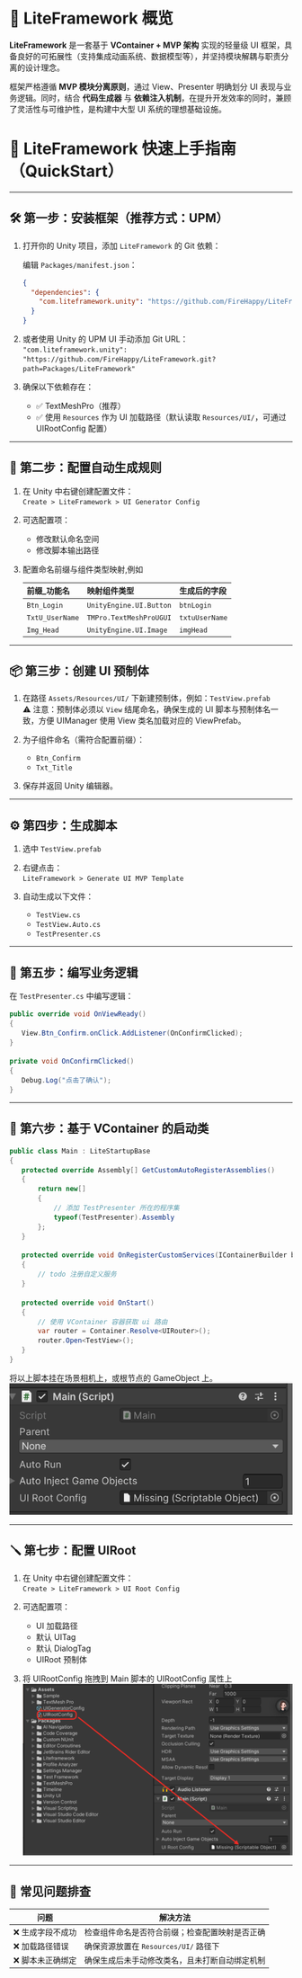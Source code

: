 
# 🚀 LiteFramework 概览

**LiteFramework** 是一套基于 **VContainer + MVP 架构** 实现的轻量级 UI 框架，具备良好的可拓展性（支持集成动画系统、数据模型等），并坚持模块解耦与职责分离的设计理念。

框架严格遵循 **MVP 模块分离原则**，通过 View、Presenter 明确划分 UI 表现与业务逻辑。同时，结合 **代码生成器** 与 **依赖注入机制**，在提升开发效率的同时，兼顾了灵活性与可维护性，是构建中大型 UI 系统的理想基础设施。

# 🚀 LiteFramework 快速上手指南（QuickStart）

---

## 🛠️ 第一步：安装框架（推荐方式：UPM）

1. 打开你的 Unity 项目，添加 `LiteFramework` 的 Git 依赖：

   编辑 `Packages/manifest.json`：

   ```json
   {
     "dependencies": {
       "com.liteframework.unity": "https://github.com/FireHappy/LiteFramework.git?path=Packages/LiteFramework"
     }
   }
   ```

2. 或者使用 Unity 的 UPM UI 手动添加 Git URL：  
   `"com.liteframework.unity": "https://github.com/FireHappy/LiteFramework.git?path=Packages/LiteFramework"`

3. 确保以下依赖存在：  
   - ✅ TextMeshPro（推荐）  
   - ✅ 使用 `Resources` 作为 UI 加载路径（默认读取 `Resources/UI/`，可通过 UIRootConfig 配置）

---

## 🧩 第二步：配置自动生成规则

1. 在 Unity 中右键创建配置文件：  
   `Create > LiteFramework > UI Generator Config`

2. 可选配置项：
   - 修改默认命名空间
   - 修改脚本输出路径

3. 配置命名前缀与组件类型映射,例如

   | 前缀_功能名     | 映射组件类型                | 生成后的字段     |
   |----------------|-----------------------------|------------------|
   | `Btn_Login`    | `UnityEngine.UI.Button`     | `btnLogin`       |
   | `TxtU_UserName` | `TMPro.TextMeshProUGUI`     | `txtuUserName`    |
   | `Img_Head`     | `UnityEngine.UI.Image`      | `imgHead`        |

---

## 📦 第三步：创建 UI 预制体

1. 在路径 `Assets/Resources/UI/` 下新建预制体，例如：`TestView.prefab`  
   ⚠️ 注意：预制体必须以 `View` 结尾命名，确保生成的 UI 脚本与预制体名一致，方便 UIManager 使用 View 类名加载对应的 ViewPrefab。

2. 为子组件命名（需符合配置前缀）：
   - `Btn_Confirm`
   - `Txt_Title`

3. 保存并返回 Unity 编辑器。

---

## ⚙️ 第四步：生成脚本

1. 选中 `TestView.prefab`  
2. 右键点击：  
   `LiteFramework > Generate UI MVP Template`

3. 自动生成以下文件：
   - `TestView.cs`
   - `TestView.Auto.cs`
   - `TestPresenter.cs`

---

## 🧠 第五步：编写业务逻辑

在 `TestPresenter.cs` 中编写逻辑：

```csharp
public override void OnViewReady()
{
   View.Btn_Confirm.onClick.AddListener(OnConfirmClicked);
}

private void OnConfirmClicked()
{
   Debug.Log("点击了确认");
}
```

---

## 🚀 第六步：基于 VContainer 的启动类

```csharp
public class Main : LiteStartupBase
{
   protected override Assembly[] GetCustomAutoRegisterAssemblies()
   {
       return new[]
       {
           // 添加 TestPresenter 所在的程序集
           typeof(TestPresenter).Assembly
       };
   }

   protected override void OnRegisterCustomServices(IContainerBuilder builder)
   {
       // todo 注册自定义服务
   }

   protected override void OnStart()
   {
       // 使用 VContainer 容器获取 ui 路由
       var router = Container.Resolve<UIRouter>();
       router.Open<TestView>();
   }
}
```

将以上脚本挂在场景相机上，或根节点的 GameObject 上。  
![alt text](image.png)

---

## 🪛 第七步：配置 UIRoot

1. 在 Unity 中右键创建配置文件：  
   `Create > LiteFramework > UI Root Config`

2. 可选配置项：
   - UI 加载路径
   - 默认 UITag
   - 默认 DialogTag
   - UIRoot 预制体 

3. 将 UIRootConfig 拖拽到 Main 脚本的 UIRootConfig 属性上  
   ![alt text](image-1.png)

---

## 📌 常见问题排查

| 问题                  | 解决方法                                                   |
|-----------------------|------------------------------------------------------------|
| ❌ 生成字段不成功      | 检查组件命名是否符合前缀；检查配置映射是否正确             |
| ❌ 加载路径错误        | 确保资源放置在 `Resources/UI/` 路径下                     |
| ❌ 脚本未正确绑定      | 确保生成后未手动修改类名，且未打断自动绑定机制             |
